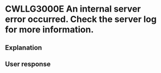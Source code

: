 # CWLLG3000E An internal server error occurred.  Check the server log for more information.

## Explanation

## User response